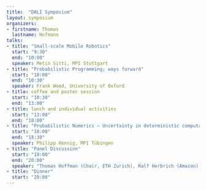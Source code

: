 ```yaml
---
title:  "DALI Symposium"
layout: symposium
organizers:
- firstname: Thomas
  lastname: Hofmann
talks:
- title: "Small-scale Mobile Robotics"
  start: "9:30"
  end: "10:00"
  speaker: Metin Sitti, MPI Stuttgart
- title: "Probabilistic Programming; ways forward"
  start: "10:00"
  end: "10:30"
  speaker: Frank Wood, University of Oxford
- title: coffee and poster session
  start: "10:30"
  end: "13:00"
- title: lunch and individual activities
  start: "13:00"
  end: "18:00"
- title: "Probabilistic Numerics — Uncertainty in deterministic computation"
  start: "18:00"
  end: "18:30"
  speaker: Philipp Hennig, MPI Tübingen
- title: "Panel Discussion"
  start: "19:00"
  end: "20:00"
  speaker: "Thomas Hoffman (Chair, ETH Zurich), Ralf Herbrich (Amazon), Alex Graves (Google DeepMind), Yann Le Cun (Facebook AI Research), Bernhard Scholkopf (MPI Tuebingen), Neil Lawrence (University of Sheffield) and Zoubin Ghaharamani (University of Cambridge)"
- title: "Dinner"
  start: "20:00"
---
```

